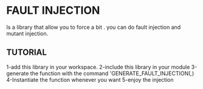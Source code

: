 # FAULT INJECTION
Is a library that allow you to force a bit .
you can do fault injection and mutant injection.


## TUTORIAL
1-add this library in your workspace.
2-include this library in your module
3-generate the function with the command 'GENERATE_FAULT_INJECTION(*,*)
4-Instantiate the function whenever you want
5-enjoy the injection
